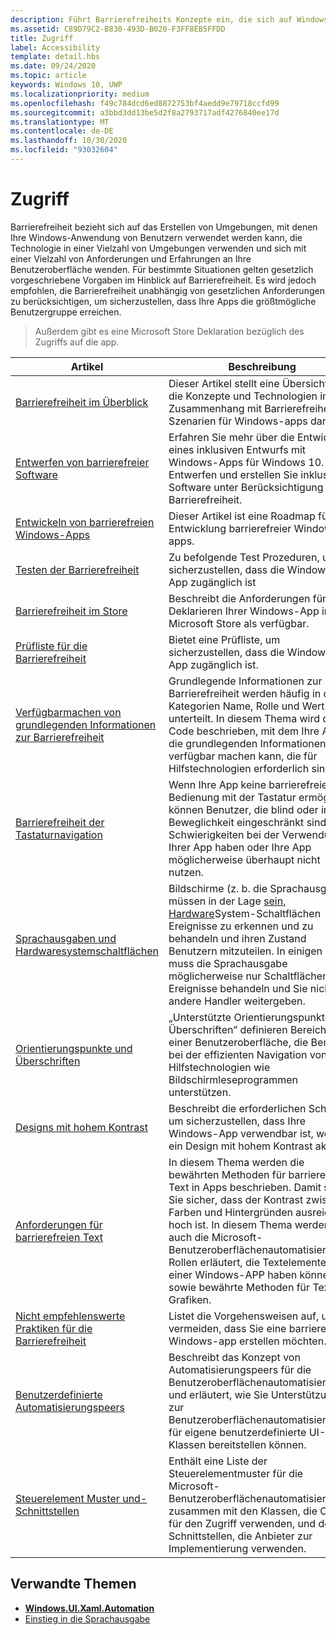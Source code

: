```yaml
---
description: Führt Barrierefreiheits Konzepte ein, die sich auf Windows-apps beziehen.
ms.assetid: C89D79C2-B830-493D-B020-F3FF8EB5FFDD
title: Zugriff
label: Accessibility
template: detail.hbs
ms.date: 09/24/2020
ms.topic: article
keywords: Windows 10, UWP
ms.localizationpriority: medium
ms.openlocfilehash: f49c784dcd6ed8872753bf4aedd9e79718ccfd99
ms.sourcegitcommit: a3bbd3dd13be5d2f8a2793717adf4276840ee17d
ms.translationtype: MT
ms.contentlocale: de-DE
ms.lasthandoff: 10/30/2020
ms.locfileid: "93032604"
---
```

# <a name="accessibility"></a>Zugriff  

Barrierefreiheit bezieht sich auf das Erstellen von Umgebungen, mit denen Ihre Windows-Anwendung von Benutzern verwendet werden kann, die Technologie in einer Vielzahl von Umgebungen verwenden und sich mit einer Vielzahl von Anforderungen und Erfahrungen an Ihre Benutzeroberfläche wenden. Für bestimmte Situationen gelten gesetzlich vorgeschriebene Vorgaben im Hinblick auf Barrierefreiheit. Es wird jedoch empfohlen, die Barrierefreiheit unabhängig von gesetzlichen Anforderungen zu berücksichtigen, um sicherzustellen, dass Ihre Apps die größtmögliche Benutzergruppe erreichen.

> Außerdem gibt es eine Microsoft Store Deklaration bezüglich des Zugriffs auf die app.

| Artikel | Beschreibung |
|---------|-------------|
| [Barrierefreiheit im Überblick](accessibility-overview.md) | Dieser Artikel stellt eine Übersicht über die Konzepte und Technologien im Zusammenhang mit Barrierefreiheits Szenarien für Windows-apps dar. |
| [Entwerfen von barrierefreier Software](designing-inclusive-software.md) | Erfahren Sie mehr über die Entwicklung eines inklusiven Entwurfs mit Windows-Apps für Windows 10.  Entwerfen und erstellen Sie inklusive Software unter Berücksichtigung der Barrierefreiheit. |
| [Entwickeln von barrierefreien Windows-Apps](developing-inclusive-windows-apps.md) | Dieser Artikel ist eine Roadmap für die Entwicklung barrierefreier Windows-apps. |
| [Testen der Barrierefreiheit](accessibility-testing.md) | Zu befolgende Test Prozeduren, um sicherzustellen, dass die Windows-App zugänglich ist |
| [Barrierefreiheit im Store](accessibility-in-the-store.md) | Beschreibt die Anforderungen für das Deklarieren Ihrer Windows-App im Microsoft Store als verfügbar. |
| [Prüfliste für die Barrierefreiheit](accessibility-checklist.md) | Bietet eine Prüfliste, um sicherzustellen, dass die Windows-App zugänglich ist. |
| [Verfügbarmachen von grundlegenden Informationen zur Barrierefreiheit](basic-accessibility-information.md) | Grundlegende Informationen zur Barrierefreiheit werden häufig in die Kategorien Name, Rolle und Wert unterteilt. In diesem Thema wird der Code beschrieben, mit dem Ihre App die grundlegenden Informationen verfügbar machen kann, die für Hilfstechnologien erforderlich sind. |
| [Barrierefreiheit der Tastaturnavigation](keyboard-accessibility.md) | Wenn Ihre App keine barrierefreie Bedienung mit der Tastatur ermöglicht, können Benutzer, die blind oder in ihrer Beweglichkeit eingeschränkt sind, Schwierigkeiten bei der Verwendung Ihrer App haben oder Ihre App möglicherweise überhaupt nicht nutzen. |
| [Sprachausgaben und Hardwaresystemschaltflächen](system-button-narration.md) | Bildschirme (z. b. die Sprachausgabe) müssen in der Lage [sein, Hardware](https://support.microsoft.com/en-us/help/22798/windows-10-complete-guide-to-narrator)System-Schaltflächen Ereignisse zu erkennen und zu behandeln und ihren Zustand Benutzern mitzuteilen. In einigen Fällen muss die Sprachausgabe möglicherweise nur Schaltflächen Ereignisse behandeln und Sie nicht an andere Handler weitergeben. |
| [Orientierungspunkte und Überschriften](landmarks-and-headings.md) | „Unterstützte Orientierungspunkte und Überschriften” definieren Bereiche einer Benutzeroberfläche, die Benutzer bei der effizienten Navigation von Hilfstechnologien wie Bildschirmleseprogrammen unterstützen. |
| [Designs mit hohem Kontrast](high-contrast-themes.md) | Beschreibt die erforderlichen Schritte, um sicherzustellen, dass Ihre Windows-App verwendbar ist, wenn ein Design mit hohem Kontrast aktiv ist. |
| [Anforderungen für barrierefreien Text](accessible-text-requirements.md) | In diesem Thema werden die bewährten Methoden für barrierefreien Text in Apps beschrieben. Damit stellen Sie sicher, dass der Kontrast zwischen Farben und Hintergründen ausreichend hoch ist. In diesem Thema werden auch die Microsoft-Benutzeroberflächenautomatisierungs-Rollen erläutert, die Textelemente in einer Windows-APP haben können, sowie bewährte Methoden für Text in Grafiken. |
| [Nicht empfehlenswerte Praktiken für die Barrierefreiheit](practices-to-avoid.md) | Listet die Vorgehensweisen auf, um zu vermeiden, dass Sie eine barrierefreie Windows-app erstellen möchten. |
| [Benutzerdefinierte Automatisierungspeers](custom-automation-peers.md) | Beschreibt das Konzept von Automatisierungspeers für die Benutzeroberflächenautomatisierung und erläutert, wie Sie Unterstützung zur Benutzeroberflächenautomatisierung für eigene benutzerdefinierte UI-Klassen bereitstellen können. |
| [Steuerelement Muster und-Schnittstellen](control-patterns-and-interfaces.md) | Enthält eine Liste der Steuerelementmuster für die Microsoft-Benutzeroberflächenautomatisierung zusammen mit den Klassen, die Clients für den Zugriff verwenden, und den Schnittstellen, die Anbieter zur Implementierung verwenden. |

## <a name="related-topics"></a>Verwandte Themen  
* [**Windows.UI.Xaml.Automation**](/uwp/api/Windows.UI.Xaml.Automation) 
* [Einstieg in die Sprachausgabe](https://support.microsoft.com/help/22798/windows-10-complete-guide-to-narrator)
